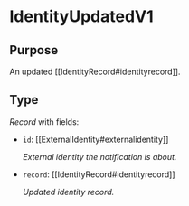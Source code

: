 # IdentityUpdatedV1

## Purpose

<!-- --8<-- [start:purpose] -->
An updated [[IdentityRecord#identityrecord]].
<!-- --8<-- [end:purpose] -->

## Type

<!-- --8<-- [start:type] -->
<div class="type" markdown>


*Record* with fields:

- `id`: [[ExternalIdentity#externalidentity]]

  *External identity the notification is about.*

- `record`: [[IdentityRecord#identityrecord]]

  *Updated identity record.*

</div>
<!-- --8<-- [end:type] -->
